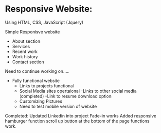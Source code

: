 # Responsive Website:

Using HTML, CSS, JavaScript (Jquery)

Simple Responisve website
- About section
- Services
- Recent work
- Work history
- Contact section

Need to continue working on.....
- Fully functional website
   - Links to projects functional
   - Social Media sites opertaional
   -Links to other social media (completed)
   -Link to resume download option
   - Customizing Pictures
   - Need to test mobile version of website



Completed:
Updated Linkedin into project
Fade-in works
Added responsive hamburger function
scroll up button at the bottom of the page functions work.


